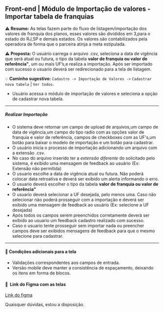 ## Front-end | Módulo de Importação de valores - Importar tabela de franquias

:warning: **Resumo:** As telas fazem parte do fluxo de listagem/importação dos valores de franquia dos planos, esses valores são divididos em 3,para o estado do RJ,SP e demais estados. Os valores são contabilizados pela operadora de forma que o parceira atinja a meta estipulada.

:warning: **Proposta:** O usuário carrega o arquivo .csv, seleciona a data de vigência que será atual ou futura, o tipo da tabela **valor de franquia ou valor de referência"**, um ou mais UF’s,e realiza a importação. Após ser importado com sucesso o usuario deverá ser redirecionado para a tela de listagem.

:bulb: **Caminho sugestivo:** `Cadastro -> Importação de Valores ->` `Cadastrar nova tabela` | `Ver todos`.

- Usuário acessa o módulo de importação de valores e seleciona a opção de cadastrar nova tabela.
---
#####  Realizar Importação
- O sistema deve retornar um campo de upload de arquivos,um campo de data de vigência,um campo do tipo radio com as opções valor de franquia e valor de referência, campos de checkboxes com as UF's,um botão para baixar o modelo de importação e um botão para cadastrar.
- O usuário inicia o processo de importação adicionando um arquivo com a extensão .csv.
- No caso do arquivo inserido ter a *extensão diferente* do solicitado pelo sistema, é exibido uma mensagem de feedback ao usuário (Ex: Extensão não permitida)
- O usuario escolhe a data de vigência atual ou futura. Não poderá colocar data retroativa e deverá ser exibido um alerta informando o erro.
- O usuario deverá escolher o tipo da tabela **valor de franquia ou valor de referência"**
- O usuario deverá selecionar a UF desejada, pelo menos uma. Caso não selecionar não poderá prosseguir com a importação e deverá ser exibido uma mensagem de feedback ao usuário (Ex: selecione a UF desejada)
- Após todos os campos serem preenchidos corretamente deverá ser exibido ao usuario um feedback cadastro realizado com sucesso.
- Caso o usuario tente prosseguir sem importar nada ou preencher campos deve ser exibidos mensagens de feedback para que o mesmo selecione para cadastrar.
---

#### :rocket: Condições adicionais para a tela

- Validações correspondentes aos campos de entrada.
- Versão mobile deve manter a consistência de espaçamento, deixando os itens em forma de blocos.

#### :art:  Link do Figma com as telas

[Link do figma](https://www.figma.com/file/5Dc5FsbNBRMIOIm5BZHOia/Cadastro-de-valores-de-franquias-no-Gerencial?node-id=1325%3A11459)

Quaisquer dúvidas, estou a disposição.
